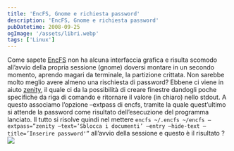 ```yaml
---
title: 'EncFS, Gnome e richiesta password'
description: 'EncFS, Gnome e richiesta password'
pubDatetime: 2008-09-25
ogImage: '/assets/libri.webp'
tags: ['Linux']
---
```


Come sapete [EncFS](http://www.arg0.net/encfs) non ha alcuna interfaccia grafica e risulta scomodo all’avvio della propria sessione (gnome) doversi montare in un secondo momento, aprendo magari da terminale, la partizione crittata.
Non sarebbe molto meglio avere almeno una rischiesta di password?
Ebbene ci viene in aiuto [zenity](http://live.gnome.org/zenity), il quale ci da la possibilità di creare finestre dandogli poche specifiche da riga di comando e ritornare il valore (in chiaro) nello stdout. A questo associamo l’opzione –extpass di encfs, tramite la quale quest’ultimo si attende la password come risultato dell’esecuzione del programma lanciato.
Il tutto si risolve quindi nel mettere `encfs ~/.encfs ~/encfs –extpass=”zenity –text=’Sblocca i documenti’ –entry –hide-text –title=’Inserire password'”` all’avvio della sessione e questo è il risultato ?
![](http://mario.raval.li/files/2012/02/encfs.png)
